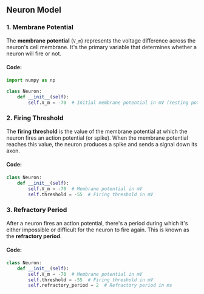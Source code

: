 ## Neuron Model

### 1. Membrane Potential

The **membrane potential** (`V_m`) represents the voltage difference across the neuron's cell membrane. It's the primary variable that determines whether a neuron will fire or not.

#### Code:
```python
import numpy as np

class Neuron:
    def __init__(self):
        self.V_m = -70  # Initial membrane potential in mV (resting potential)
```

### 2. Firing Threshold

The **firing threshold** is the value of the membrane potential at which the neuron fires an action potential (or spike). When the membrane potential reaches this value, the neuron produces a spike and sends a signal down its axon.

#### Code:
```python
class Neuron:
    def __init__(self):
        self.V_m = -70  # Membrane potential in mV
        self.threshold = -55  # Firing threshold in mV
```

### 3. Refractory Period

After a neuron fires an action potential, there's a period during which it's either impossible or difficult for the neuron to fire again. This is known as the **refractory period**.

#### Code:
```python
class Neuron:
    def __init__(self):
        self.V_m = -70  # Membrane potential in mV
        self.threshold = -55  # Firing threshold in mV
        self.refractory_period = 2  # Refractory period in ms
```
